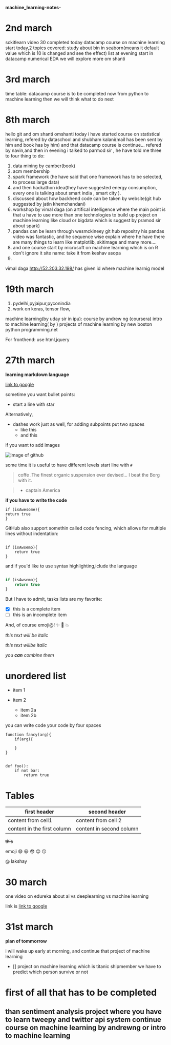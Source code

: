 **machine_learning-notes-**
# **2nd** march


sckitlearn video 30 completed today
datacamp course on machine learning start today,2 topics 
covered:
study about bin in seaborn(means it default value 
which is 10 is changed and see the effect)
list at evening start in datacamp
numerical EDA
we will explore more 
om shanti


# 3rd march


time table:
datacamp course is to be completed now from python to
machine learning
then we will think what to do 
next


# 8th march


hello git
and om shanti omshanti 
today i have started course on statistical learning, refered by dataschool and shubham kalani(mail has 
been sent by him and book has by him)
and that datacamp course is continue...
refered by navin,and then in evening
i talked to parmod sir , he have told me 
three to four thing to do:
1. data mining by camber(book)
2. acm membership
3. spark framework (he have said that 
one framework has to be selected,
to process large data)
4. and then hackathon idea(they have 
suggested energy consumption, every one is talking about smart india , smart city ).
5. discussed about how backhend code can be taken by website(git hub suggested by 
jatin khemchandani)
6.  workshop by vimal daga (on artifical
intelligence where the main point is 
that u have to use more than one technologies to build up project on machine learning like cloud or bigdata which is suggest by pramod sir about spark)
7. pandas can be learn through wesmckineey
git hub repositry his pandas video was
fantastic, and he sequence wise explain 
where he have there are many things to learn like matplotlib, skitimage and many more....
8. and one course start by microsoft
on machine learning which is on R
don't ignore it
site name:
take it from keshav asopa
9. 
vimal daga http://52.203.32.198/
has given id where machine learnig model

# 19th march


1. pydelhi,pyjaipur,pyconindia
2. work on keras, tensor flow,

machine learning(by uday sir in ipu):
course by andrew ng (coursera)
intro to machine learning( by  )
projects of machine learning by new  boston
python programming.net

For fronthend: use html,jquery

# 27th march

**learning markdown language**

[link to google](http://google.com)

sometime you want bullet points:

* start a line with star

Alternatively,
- dashes work just as well, for adding subpoints
put two spaces
  - like this
  - and this

if you want to add images

![image of github](https://www.google.co.in/imgres?imgurl=https%3A%2F%2Fassets-cdn.github.com%2Fimages%2Fmodules%2Fopen_graph%2Fgithub-mark.png&imgrefurl=https%3A%2F%2Fgithub.com%2F&docid=SZgkdCZ5k2vZ_M&tbnid=5cWNHtEIveYFNM%3A&vet=10ahUKEwid3LzeoYzaAhVFrI8KHahlDy4QMwg0KAAwAA..i&w=1200&h=630&bih=820&biw=701&q=image%20for%20github&ved=0ahUKEwid3LzeoYzaAhVFrI8KHahlDy4QMwg0KAAwAA&iact=mrc&uact=8)

some time it is useful to have different levels start line with `#`

> coffe .The finest organic suspension ever devised... I beat the Borg with it.

>  - captain America

**if you have to write the code**

    if (isAwesome){
	return true
    }


GitHub also support somethin called code fencing, which allows for multiple lines without indentation:

```

if (isAwsemo){
	return true
}

```

and if you'd like to use syntax highlighting,iclude the language

```javascript

if (isAwsemo){
	return true
}

```

But I have to admit, tasks lists are my favorite:
- [x] this is a complete item
- [ ] this is an incomplete item

And, of course emoji@! :sparkles: :camel: :boom:

*this text will be italic*

_this text willbe italic_

_you **can** combine them_

# unordered list

* item 1

* item 2
  * item 2a
  * item 2b

you can write code your code by four spaces

    function fancy(arg){
        if(arg){
 
        }
    }


    def foo():
        if not bar:
            return true

# Tables

first header | second header
-----------  | -------------
content from cell1 | content from cell 2
content in the first column | content in second column

~~this~~

emoji :smile: :laughing: :flushed: :wink: :kissing:

@ lakshay

# 30 march

one video on edureka about ai vs deeplearning vs machine learning

link is [link to google](https://www.youtube.com/watch?v=WSbgixdC9g8)

# 31st march

**plan of tommorrow**

i will wake up early at morning, and continue that project of machine learning

- [] project on machine learning which is titanic shipmember we have to predict which person survive or not

# first of all that has to be completed

## than sentiment analysis project where you have to learn tweepy and twitter api system  continue course on machine learning by andrewng or intro to machine learning






